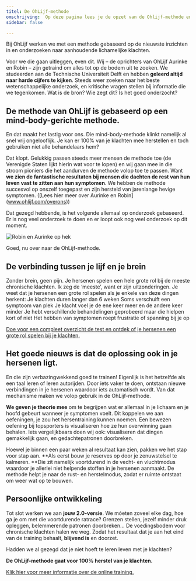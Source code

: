 ```yaml
---
titel: De OhLijf-methode
omschrijving:  Op deze pagina lees je de opzet van de Ohlijf-methode en het ontstaan hiervan
sidebar: false

---
```


Bij OhLijf werken we met een methode gebaseerd op de nieuwste inzichten in en onderzoeken naar aanhoudende lichamelijke klachten.
 
Voor we die gaan uitleggen, even dit. Wij – de oprichters van OhLijf Aurinke en Robin – zijn getraind om alles tot op de bodem uit te zoeken. We studeerden aan de Technische Universiteit Delft en hebben **geleerd altijd naar harde cijfers te kijken**. Steeds weer zoeken naar het beste wetenschappelijke onderzoek, en kritische vragen stellen bij informatie die we tegenkomen. Wat is de bron? Wie zegt dit? Is het goed onderzocht?
 
## De methode van OhLijf is gebaseerd op een mind-body-gerichte methode.
En dat maakt het lastig voor ons. Die mind-body-methode klinkt namelijk al snel vrij ongelooflijk. Je kan er 100% van je klachten mee herstellen en toch gebruiken niet alle behandelaars hem?
 
Dat klopt. Gelukkig passen steeds meer mensen de methode toe (de Verenigde Staten lijkt hierin wat voor te lopen) en wij gaan mee in die stroom pioniers die het aandurven de methode volop toe te passen. Want **we zien de fantastische resultaten bij mensen die dachten de rest van hun leven vast te zitten aan hun symptomen**. We hebben de methode succesvol op onszelf toegepast en zijn hersteld van jarenlange hevige symptomen. ([Lees hier meer over Aurinke en Robin] (www.ohlijf.com/overons))
 
Dat gezegd hebbende, is het volgende allemaal op onderzoek gebaseerd. Er is nog veel onderzoek te doen en er loopt ook nog veel onderzoek op dit moment.

![Robin en Aurinke op hek](/boombast.jpeg)

Goed, nu over naar de OhLijf-methode.
 
## De verbinding tussen je lijf en je brein
Zonder brein, geen pijn. Je hersenen spelen een hele grote rol bij de meeste chronische klachten. Ik zeg de ‘meeste’, want er zijn uitzonderingen. Je weet dat je hersenen een grote rol spelen als je enkele van deze dingen herkent:
Je klachten duren langer dan 6 weken
Soms verschuift een symptoom van plek
Je klacht voel je de ene keer meer en de andere keer minder
Je hebt verschillende behandelingen geprobeerd maar die hielpen kort of niet
Het hebben van symptomen roept frustratie of spanning bij je op

[Doe voor een compleet overzicht de test en ontdek of je hersenen een grote rol spelen bij je klachten.](/test)

## Het goede nieuws is dat de oplossing ook in je hersenen ligt.
En die zijn verbazingwekkend goed te trainen! Eigenlijk is het hetzelfde als een taal leren of leren autorijden. Door iets vaker te doen, ontstaan nieuwe verbindingen in je hersenen waardoor iets automatisch wordt. Van dat mechanisme maken we volop gebruik in de OhLijf-methode.
 
**We geven je theorie mee** om te begrijpen wat er allemaal in je lichaam en je hoofd gebeurt wanneer je symptomen voelt. Dit koppelen we aan oefeningen, je zou het hersentraining kunnen noemen. Een bewezen oefening bij topsporters is visualiseren hoe ze hun overwinning gaan behalen. Iets vergelijkbaars doen wij ook: visualiseren dat dingen gemakkelijk gaan, en gedachtepatronen doorbreken.

Hoewel je binnen een paar weken al resultaat kan zien, pakken we het stap voor stap aan. **Als eerst bouw je reserves op door je zenuwstelsel te kalmeren. **Die zit namelijk voortdurend in de vecht- en vluchtmodus waardoor je allerlei niet helpende stoffen in je hersenen aanmaakt. De methode helpt je naar de rust- en herstelmodus, zodat er ruimte ontstaat om weer wat op te bouwen.

## Persoonlijke ontwikkeling
Tot slot werken we aan **jouw 2.0-versie**. We móeten zoveel elke dag, hoe ga je om met die voortdurende ratrace? Grenzen stellen, jezelf minder druk opleggen, belemmerende patronen doorbreken… De voedingsbodem voor chronische klachten halen we weg. Zodat het resultaat dat je aan het eind van de training behaalt, **blijvend is** en doorzet.

Hadden we al gezegd dat je niet hoeft te leren leven met je klachten?

**De OhLijf-methode gaat voor 100% herstel van je klachten.**
 
[Klik hier voor meer informatie over de online training.](/test)

